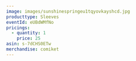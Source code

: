 ```yaml
---
image: images/sunshinespringeu1tqyovkayshcd.jpg
producttype: Sleeves
eventId: eUBdWMfNo
pricings:
  - quantity: 1
    price: 25
asin: s-7dCHS0ETw
merchandise: comiket
---
```

